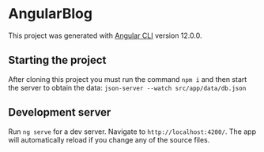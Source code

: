 # AngularBlog

This project was generated with [Angular CLI](https://github.com/angular/angular-cli) version 12.0.0.

## Starting the project
After cloning this project you must run the command `npm i` and then start the server to obtain the data: `json-server --watch src/app/data/db.json`

## Development server

Run `ng serve` for a dev server. Navigate to `http://localhost:4200/`. The app will automatically reload if you change any of the source files.

